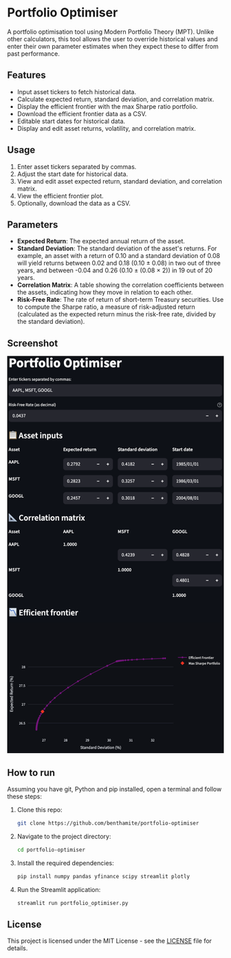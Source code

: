 # Portfolio Optimiser

A portfolio optimisation tool using Modern Portfolio Theory (MPT). Unlike other calculators, this tool allows the user to override historical values and enter their own parameter estimates when they expect these to differ from past performance.

## Features

- Input asset tickers to fetch historical data.
- Calculate expected return, standard deviation, and correlation matrix.
- Display the efficient frontier with the max Sharpe ratio portfolio.
- Download the efficient frontier data as a CSV.
- Editable start dates for historical data.
- Display and edit asset returns, volatility, and correlation matrix.

## Usage

1. Enter asset tickers separated by commas.
2. Adjust the start date for historical data.
3. View and edit asset expected return, standard deviation, and correlation matrix.
4. View the efficient frontier plot.
5. Optionally, download the data as a CSV.

## Parameters

- **Expected Return**: The expected annual return of the asset.
- **Standard Deviation**: The standard deviation of the asset's returns. For example, an asset with a return of 0.10 and a standard deviation of 0.08 will yield returns between 0.02 and 0.18 (0.10 ± 0.08) in two out of three years, and between -0.04 and 0.26 (0.10 ± (0.08 × 2)) in 19 out of 20 years.
- **Correlation Matrix**: A table showing the correlation coefficients between the assets, indicating how they move in relation to each other.
- **Risk-Free Rate**: The rate of return of short-term Treasury securities. Use to compute the Sharpe ratio, a measure of risk-adjusted return (calculated as the expected return minus the risk-free rate, divided by the standard deviation).

## Screenshot

![](./Screenshot.png)

## How to run

Assuming you have git, Python and pip installed, open a terminal and follow these steps:

1. Clone this repo:
   ```bash
   git clone https://github.com/benthamite/portfolio-optimiser
   ```
2. Navigate to the project directory:
   ```bash
   cd portfolio-optimiser
   ```
3. Install the required dependencies:
   ```bash
   pip install numpy pandas yfinance scipy streamlit plotly
   ```
4. Run the Streamlit application:
   ```bash
   streamlit run portfolio_optimiser.py
   ```

## License

This project is licensed under the MIT License - see the [LICENSE](LICENSE) file for details.

